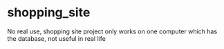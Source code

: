 # shopping_site
No real use, shopping site project only works on one computer which has the database, not useful in real life
